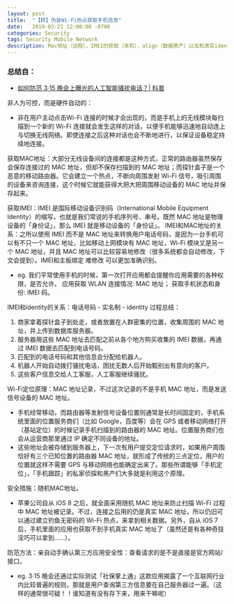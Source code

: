 ```yaml
---
layout: post
title:  "【转】伪装Wi-Fi热点获取手机信息"
date:   2019-03-21 12:00:00 -0700
categories: Security
tags: Security Mobile Network
description: Mac地址（远程），IMEI的获取（本机），align（数据黑产）以及和真实identity的联系（实名）
---
```

### 总结自：
- [如何防范 3·15 晚会上曝光的人工智能骚扰电话？| 科普](https://sspai.com/post/53346)

非人为可控，而是硬件自动的：  
- 非在用户主动点击Wi-Fi 连接的时候才会出现的，而是手机上的无线模块每扫描到一个新的 Wi-Fi 连接就会发生这样的对话，以便手机能够迅速地自动连上与切换无线网络。即使连接之后这种对话也会不断地进行，以保证设备稳定持续地连接。

获取MAC地址：大部分无线设备间的连接都是这种方式，正常的路由器虽然保存会保存连接过的 MAC 地址，但却不保存扫描到的 MAC 地址；而探针盒子是一个恶意的移动路由器。它会建立一个热点，不断向周围发射 Wi-Fi 信号，吸引周围的设备来咨询连接，这个时候它就能获得大把大把周围移动设备的 MAC 地址并保存起来。

获取IMEI：IMEI 是国际移动设备识别码（International Mobile Equipment Identity）的缩写，也就是我们常说的手机序列号、串号。既然 MAC 地址是物理设备的「身份证」，那么 IMEI 就是移动设备的「身份证」。
IMEI和MAC地址的关系：之所以使用 IMEI 而不是 MAC 地址来转换用户电话号码，是因为一台手机可以有不只一个 MAC 地址，比如移动上网模块有 MAC 地址，Wi-Fi 模块又是另一个 MAC 地址，并且 MAC 地址可以比较容易地修改（很多系统都会自动修改，下文会提到）。IMEI和主板绑定 难修改 可以更加准确识别。  
- eg. 我们平常使用手机的时候，第一次打开应用都会提醒你应用需要的各种权限，是否允许。
		应用获取 WLAN 连接情况: MAC 地址；
		获取手机状态和身份: IMEI 码。

IMEI和identity的关系：电话号码 - 实名制 - identity
过程总结：
1. 商家拿着探针盒子到处走，或者放置在人群密集的位置，收集周围的 MAC 地址，并上传到数据库服务器。
2. 服务器用这些 MAC 地址去匹配之前从各个地方购买收集的 IMEI 数据，再通过 IMEI 数据去匹配到电话号码。
3. 匹配到的电话号码和其他信息会分配给机器人。
4. 机器人开始自动拨打骚扰电话，困扰无数人后开始甄别出有意向的客户。
5. 这些客户信息交给人工客服，人工客服继续骚扰。

Wi-Fi定位原理：MAC 地址记录，不过这次记录的不是手机 MAC 地址，而是发送信号设备的 MAC 地址。  
- 手机经常移动，而路由器等发射信号设备位置则通常是长时间固定的，手机系统里面的位置服务商们（比如 Google，百度等）会在 GPS 或者移动网络打开（基站定位）的时候记录手机扫描到的路由器的 MAC 地址。位置服务商们也会从运营商那里通过 IP 确定不同设备的地址。
- 这些地址会被存储到服务器上，下一次有用户提交定位请求时，如果用户周围恰好有三个已知位置的路由器 MAC 地址，就形成了传统的三点定位，用户的位置就这样不需要 GPS 与移动网络也能确定出来了。那些所谓能够「手机定位」，「手机跟踪」的私家侦探和黑产们大多就是利用这个原理。

安全措施：随机MAC地址。
- 苹果公司自从 iOS 8 之后，就全面采用随机 MAC 地址来防止扫描 Wi-Fi 过程中 MAC 地址被记录。不过，连接之后用的仍是真实 MAC 地址，所以仍旧可以通过建立钓鱼无密码的 Wi-Fi 热点，来拿到相关数据。另外，自从 iOS 7 后，手机里面的应用也获取不到手机真实 MAC 地址了（虽然还是有各种奇技淫巧可以拿到……）。

防范方法：亲自动手确认第三方应用安全性：查看请求的是不是直接是官方网站/接口。
- eg. 3·15 晚会还通过实际测试「社保掌上通」这款应用揭露了一个互联网行业内比较普遍的规则，那就是用户查询第三方信息要在自己服务器过一遍。（这样的通常很可疑！！谁知道有没有存下来，用来干嘛呢）